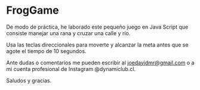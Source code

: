# FrogGame

De modo de práctica, he laborado este pequeño juego en Java Script que consiste manejar una rana y cruzar una calle y río.

Usa las teclas direccionales para moverte y alcanzar la meta antes que se agote el tiempo de 10 segundos.

Ante dudas o comentarios me pueden escribir al joedavidmr@gmail.com o a mi cuenta profesional de Instagram @dynamiclub.cl. 

Saludos y gracias.
